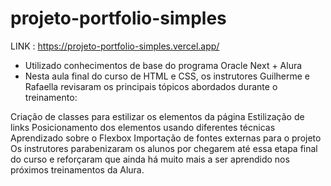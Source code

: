 # projeto-portfolio-simples
LINK : https://projeto-portfolio-simples.vercel.app/
- Utilizado conhecimentos de base do programa Oracle Next + Alura
- Nesta aula final do curso de HTML e CSS, os instrutores Guilherme e Rafaella revisaram os principais tópicos abordados durante o treinamento:

Criação de classes para estilizar os elementos da página
Estilização de links
Posicionamento dos elementos usando diferentes técnicas
Aprendizado sobre o Flexbox
Importação de fontes externas para o projeto
Os instrutores parabenizaram os alunos por chegarem até essa etapa final do curso e reforçaram que ainda há muito mais a ser aprendido nos próximos treinamentos da Alura.

